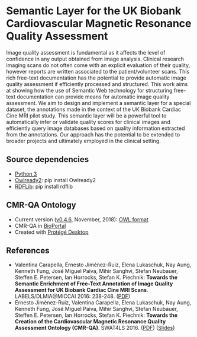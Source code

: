 # Semantic Layer for the UK Biobank Cardiovascular Magnetic Resonance Quality Assessment

Image quality assessment is fundamental as it affects the level of confidence in any output obtained from image analysis. 
Clinical research imaging scans  do  not  often  come  with  an  explicit  evaluation  of  their  quality,  however
reports are written associated to the patient/volunteer scans. This rich free-text documentation has the potential to 
provide automatic image quality assessment if efficiently processed and structured. This work aims at showing how the use
of Semantic Web technology for structuring free-text documentation can provide
means for automatic image quality assessment. We aim to design and implement
a semantic layer for a special dataset, the annotations made in the context of the
UK Biobank Cardiac Cine MRI pilot study. This semantic layer will be a powerful tool to automatically infer or validate quality scores for clinical images and
efficiently query image databases based on quality information extracted from the
annotations. Our approach has the potential to be extended to broader projects and ultimately employed in the clinical setting.

## Source dependencies
- [Python 3](https://www.python.org/)
- [Owlready2](https://pypi.org/project/Owlready2/): pip install Owlready2
- [RDFLib](https://rdflib.readthedocs.io/en/stable/gettingstarted.html): pip install rdflib

## CMR-QA Ontology
- Current version ([v0.4.6](https://github.com/ernestojimenezruiz/CMR-QA-Semantic-Layer/blob/master/ontology/CMR-QA.owl), November, 2018): [OWL format](https://raw.githubusercontent.com/ernestojimenezruiz/CMR-QA-Semantic-Layer/master/ontology/CMR-QA.owl) 
- CMR-QA in [BioPortal](http://purl.bioontology.org/ontology/CMR-QA)
- Created with [Protégé Desktop](https://protege.stanford.edu/)

## References

- Valentina Carapella, Ernesto Jiménez-Ruiz, Elena Lukaschuk, Nay Aung, Kenneth Fung, José Miguel Paiva, Mihir Sanghvi, Stefan Neubauer, Steffen E. Petersen, Ian Horrocks, Stefan K. Piechnik:
**Towards the Semantic Enrichment of Free-Text Annotation of Image Quality Assessment for UK Biobank Cardiac Cine MRI Scans**. 
LABELS/DLMIA@MICCAI 2016: 238-248. ([PDF](https://www.cs.ox.ac.uk/files/8298/ukbb-labels-2016_id7.pdf))
- Ernesto Jiménez-Ruiz, Valentina Carapella, Elena Lukaschuk, Nay Aung, Kenneth Fung, José Miguel Paiva, Mihir Sanghvi, Stefan Neubauer, Steffen E. Petersen, Ian Horrocks, Stefan K. Piechnik:
**Towards the Creation of the Cardiovascular Magnetic Resonance Quality Assessment Ontology (CMR-QA)**. SWAT4LS 2016. ([PDF](http://ceur-ws.org/Vol-1795/paper22.pdf)) ([Slides](https://www.slideshare.net/ernestojimenezruiz/towards-the-creation-of-the-cardiovascular-magnetic-resonance-quality-assessment-ontology-cmrqa))
